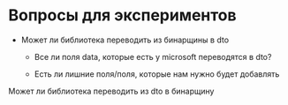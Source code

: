 # Вопросы для экспериментов

- Может ли библиотека переводить из бинарщины в dto

  - Все ли поля data, которые есть у microsoft переводятся в dto?

  - Есть ли лишние поля/поля, которые нам нужно будет добавлять

Может ли библиотека переводить из dto в бинарщину